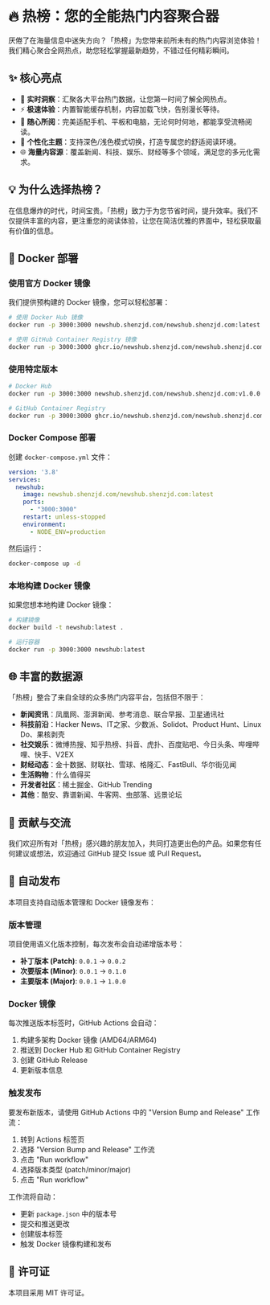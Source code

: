 # 🔥 热榜：您的全能热门内容聚合器

厌倦了在海量信息中迷失方向？「热榜」为您带来前所未有的热门内容浏览体验！我们精心聚合全网热点，助您轻松掌握最新趋势，不错过任何精彩瞬间。

## ✨ 核心亮点

- 🚀 **实时洞察**：汇聚各大平台热门数据，让您第一时间了解全网热点。
- ⚡️ **极速体验**：内置智能缓存机制，内容加载飞快，告别漫长等待。
- 📱 **随心所阅**：完美适配手机、平板和电脑，无论何时何地，都能享受流畅阅读。
- 🌙 **个性化主题**：支持深色/浅色模式切换，打造专属您的舒适阅读环境。
- 🌐 **海量内容源**：覆盖新闻、科技、娱乐、财经等多个领域，满足您的多元化需求。

## 💡 为什么选择热榜？

在信息爆炸的时代，时间宝贵。「热榜」致力于为您节省时间，提升效率。我们不仅提供丰富的内容，更注重您的阅读体验，让您在简洁优雅的界面中，轻松获取最有价值的信息。

## 🐳 Docker 部署

### 使用官方 Docker 镜像

我们提供预构建的 Docker 镜像，您可以轻松部署：

```bash
# 使用 Docker Hub 镜像
docker run -p 3000:3000 newshub.shenzjd.com/newshub.shenzjd.com:latest

# 使用 GitHub Container Registry 镜像
docker run -p 3000:3000 ghcr.io/newshub.shenzjd.com/newshub.shenzjd.com:latest
```

### 使用特定版本

```bash
# Docker Hub
docker run -p 3000:3000 newshub.shenzjd.com/newshub.shenzjd.com:v1.0.0

# GitHub Container Registry
docker run -p 3000:3000 ghcr.io/newshub.shenzjd.com/newshub.shenzjd.com:v1.0.0
```

### Docker Compose 部署

创建 `docker-compose.yml` 文件：

```yaml
version: '3.8'
services:
  newshub:
    image: newshub.shenzjd.com/newshub.shenzjd.com:latest
    ports:
      - "3000:3000"
    restart: unless-stopped
    environment:
      - NODE_ENV=production
```

然后运行：

```bash
docker-compose up -d
```

### 本地构建 Docker 镜像

如果您想本地构建 Docker 镜像：

```bash
# 构建镜像
docker build -t newshub:latest .

# 运行容器
docker run -p 3000:3000 newshub:latest
```

## 🌐 丰富的数据源

「热榜」整合了来自全球的众多热门内容平台，包括但不限于：

- **新闻资讯**：凤凰网、澎湃新闻、参考消息、联合早报、卫星通讯社
- **科技前沿**：Hacker News、IT之家、少数派、Solidot、Product Hunt、Linux Do、果核剥壳
- **社交娱乐**：微博热搜、知乎热榜、抖音、虎扑、百度贴吧、今日头条、哔哩哔哩、快手、V2EX
- **财经动态**：金十数据、财联社、雪球、格隆汇、FastBull、华尔街见闻
- **生活购物**：什么值得买
- **开发者社区**：稀土掘金、GitHub Trending
- **其他**：酷安、靠谱新闻、牛客网、虫部落、远景论坛

## 🤝 贡献与交流

我们欢迎所有对「热榜」感兴趣的朋友加入，共同打造更出色的产品。如果您有任何建议或想法，欢迎通过 GitHub 提交 Issue 或 Pull Request。

## 🚀 自动发布

本项目支持自动版本管理和 Docker 镜像发布：

### 版本管理

项目使用语义化版本控制，每次发布会自动递增版本号：

- **补丁版本 (Patch)**: `0.0.1` → `0.0.2`
- **次要版本 (Minor)**: `0.0.1` → `0.1.0`
- **主要版本 (Major)**: `0.0.1` → `1.0.0`

### Docker 镜像

每次推送版本标签时，GitHub Actions 会自动：

1. 构建多架构 Docker 镜像 (AMD64/ARM64)
2. 推送到 Docker Hub 和 GitHub Container Registry
3. 创建 GitHub Release
4. 更新版本信息

### 触发发布

要发布新版本，请使用 GitHub Actions 中的 "Version Bump and Release" 工作流：

1. 转到 Actions 标签页
2. 选择 "Version Bump and Release" 工作流
3. 点击 "Run workflow"
4. 选择版本类型 (patch/minor/major)
5. 点击 "Run workflow"

工作流将自动：

- 更新 `package.json` 中的版本号
- 提交和推送更改
- 创建版本标签
- 触发 Docker 镜像构建和发布

## 📄 许可证

本项目采用 MIT 许可证。
